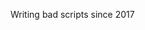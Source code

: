 Writing bad scripts since 2017

<!---
x86passenger/x86passenger is a ✨ special ✨ repository because its `README.md` (this file) appears on your GitHub profile.
You can click the Preview link to take a look at your changes.
--->

